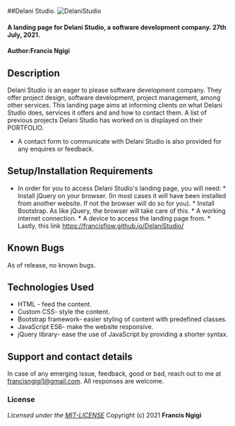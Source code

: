 ##Delani Studio.
![DelaniStudio](/DelaniStudio.jpg)
#### A landing page for Delani Studio, a software development company. 27th July, 2021.
#### Author:**Francis Ngigi**
## Description
Delani Studio is an eager to please software development company. They offer project design, software development, project management, among other services. This landing page aims at informing clients on what Delani Studio does, services it offers and and how to contact them. A list of previous projects Delani Studio has worked on is displayed on their PORTFOLIO.
* A contact form to communicate with Delani Studio is also provided for any enquires or feedback.
## Setup/Installation Requirements
* In order for you to access Delani Studio's landing page, you will need:
                     * Install jQuery on your browser. (In most cases it will have been installed from another website. If not the browser will do so for you).
                     * Install Bootstrap. As like jQuery, the browser will take care of this.
                     * A working internet connection.
                     * A device to access the landing page from.
                     * Lastly, this link https://francisflow.github.io/DelaniStudio/

## Known Bugs
As of release, no known bugs.
## Technologies Used
* HTML - feed the content.
* Custom CSS- style the content.
* Bootstrap framework- easier styling of content with predefined classes.
* JavaScript ES6- make the website responsive.
* jQuery library- ease the use of JavaScript by providing a shorter syntax.
## Support and contact details
In case of any emerging issue, feedback, good or bad, reach out to me at francisngigi1@gmail.com. All responses are welcome.
### License
*Licensed under the [MIT-LICENSE](LICENSE)*
Copyright (c) 2021 **Francis Ngigi**
